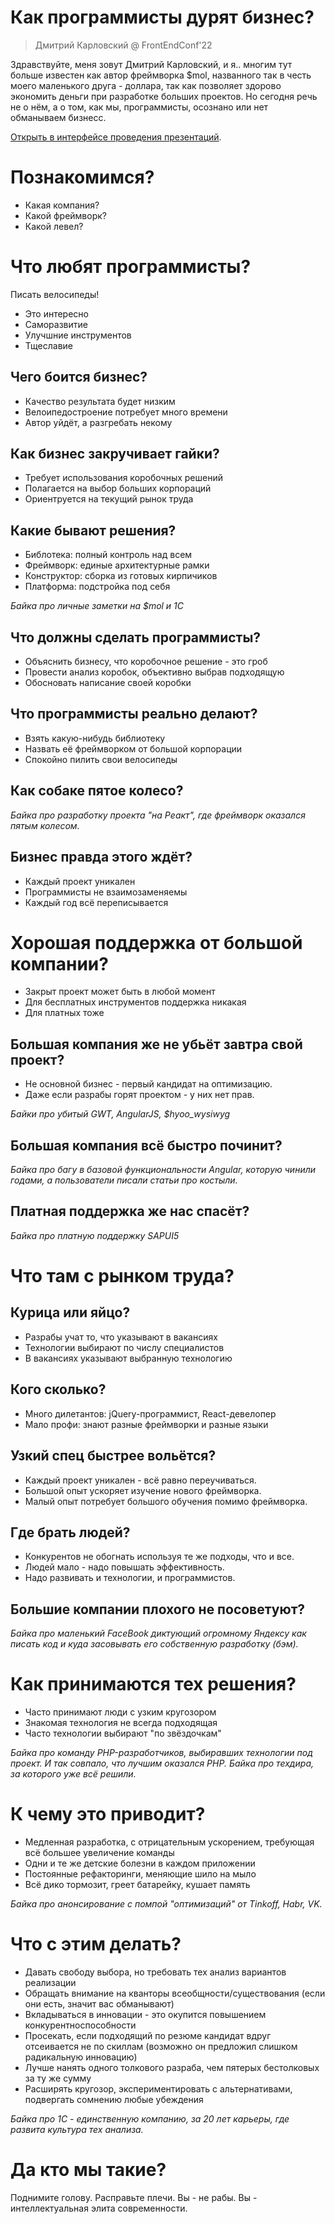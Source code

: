 # Как программисты дурят бизнес?

> Дмитрий Карловский @ FrontEndConf'22

Здравствуйте, меня зовут Дмитрий Карловский, и я.. многим тут больше известен как автор фреймворка $mol, названного так в честь моего маленького друга - доллара, так как позволяет здорово экономить деньги при разработке больших проектов. Но сегодня речь не о нём, а о том, как мы, программисты, осознано или нет обманываем бизнесс. 

[Открыть в интерфейсе проведения презентаций](https://nin-jin.github.io/slides/business/).

# Познакомимся?

- Какая компания?
- Какой фреймворк?
- Какой левел?

# Что любят программисты?

Писать велосипеды!

- Это интересно
- Саморазвитие
- Улучшние инструментов
- Тщеславие

## Чего боится бизнес?

- Качество результата будет низким
- Велоипедостроение потребует много времени
- Автор уйдёт, а разгребать некому

## Как бизнес закручивает гайки?

- Требует использования коробочных решений
- Полагается на выбор больших корпораций
- Ориентруется на текущий рынок труда

## Какие бывают решения?

- Библотека: полный контроль над всем
- Фреймворк: единые архитектурные рамки
- Конструктор: сборка из готовых кирпичиков
- Платформа: подстройка под себя

*Байка про личные заметки на $mol и 1C*

## Что должны сделать программисты?

- Объяснить бизнесу, что коробочное решение - это гроб
- Провести анализ коробок, объективно выбрав подходящую
- Обосновать написание своей коробки

## Что программисты реально делают?

- Взять какую-нибудь библиотеку
- Назвать её фреймворком от большой корпорации
- Спокойно пилить свои велосипеды

## Как собаке пятое колесо?

*Байка про разработку проекта "на Реакт", где фреймворк оказался пятым колесом.*

## Бизнес правда этого ждёт?

- Каждый проект уникален
- Программисты не взаимозаменяемы
- Каждый год всё переписывается



# Хорошая поддержка от большой компании?

- Закрыт проект может быть в любой момент
- Для бесплатных инструментов поддержка никакая
- Для платных тоже

## Большая компания же не убьёт завтра свой проект?

- Не основной бизнес - первый кандидат на оптимизацию.
- Даже если разрабы горят проектом - у них нет прав.

*Байки про убитый GWT, AngularJS, $hyoo_wysiwyg*

## Большая компания всё быстро починит?

*Байка про багу в базовой функциональности Angular, которую чинили годами, а пользователи писали статьи про костыли.*

## Платная поддержка же нас спасёт?

*Байка про платную поддержку SAPUI5*



# Что там с рынком труда?

## Курица или яйцо?

- Разрабы учат то, что указывают в вакансиях
- Технологии выбирают по числу специалистов
- В вакансиях указывают выбранную технологию

## Кого сколько?

- Много дилетантов: jQuery-программист, React-девелопер
- Мало профи: знают разные фреймворки и разные языки

## Узкий спец быстрее вольётся?

- Каждый проект уникален - всё равно переучиваться.
- Большой опыт ускоряет изучение нового фреймворка.
- Малый опыт потребует большого обучения помимо фреймворка.

## Где брать людей?

- Конкурентов не обогнать используя те же подходы, что и все.
- Людей мало - надо повышать эффективность.
- Надо развивать и технологии, и программистов.

## Большие компании плохого не посоветуют?

*Байка про маленький FaceBook диктующий огромному Яндексу как писать код и куда засовывать его собственную разработку (бэм).*



# Как принимаются тех решения?

- Часто принимают люди с узким кругозором
- Знакомая технология не всегда подходящая
- Часто технологии выбирают "по звёздочкам"

*Байка про команду PHP-разработчиков, выбиравших технологии под проект. И так совпало, что лучшим оказался PHP.*
*Байка про техдира, за которого уже всё решили.*

# К чему это приводит?

- Медленная разработка, с отрицательным ускорением, требующая всё большее увеличение команды
- Одни и те же детские болезни в каждом приложении
- Постоянные рефакторинги, меняющие шило на мыло
- Всё дико тормозит, греет батарейку, кушает память

*Байка про анонсирование с помпой "оптимизаций" от Tinkoff, Habr, VK.*

# Что с этим делать?

- Давать свободу выбора, но требовать тех анализ вариантов реализации
- Обращать внимание на кванторы всеобщности/существования (если они есть, значит вас обманывают)
- Вкладываться в инновации - это окупится повышением конкурентноспособности
- Просекать, если подходящий по резюме кандидат вдруг отсеивается не по скиллам (возможно он предложил слишком радикальную инновацию)
- Лучше нанять одного толкового разраба, чем пятерых бестолковых за ту же сумму
- Расширять кругозор, экспериментировать с альтернативами, подвергать сомнению любые убеждения

*Байка про 1C - единственную компанию, за 20 лет карьеры, где развита культура тех анализа.*

# Да кто мы такие?

Поднимите голову. Расправьте плечи. Вы - не рабы. Вы - интеллектуальная элита современности.